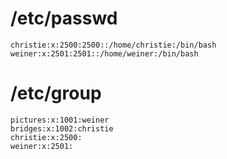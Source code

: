 
# /etc/passwd
```
christie:x:2500:2500::/home/christie:/bin/bash
weiner:x:2501:2501::/home/weiner:/bin/bash
```

# /etc/group
```
pictures:x:1001:weiner
bridges:x:1002:christie
christie:x:2500:
weiner:x:2501:

```
